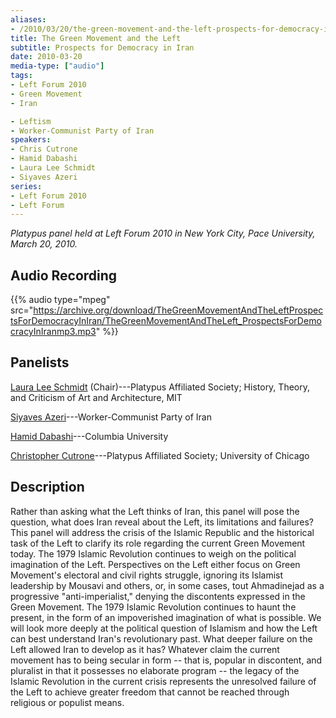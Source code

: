 ```yaml
---
aliases:
- /2010/03/20/the-green-movement-and-the-left-prospects-for-democracy-in-iran
title: The Green Movement and the Left
subtitle: Prospects for Democracy in Iran
date: 2010-03-20
media-type: ["audio"]
tags:
- Left Forum 2010
- Green Movement
- Iran

- Leftism
- Worker-Communist Party of Iran
speakers:
- Chris Cutrone
- Hamid Dabashi
- Laura Lee Schmidt
- Siyaves Azeri
series:
- Left Forum 2010
- Left Forum
---
```


_Platypus panel held at Left Forum 2010 in New York City, Pace University, March 20, 2010._

## Audio Recording

{{% audio type="mpeg" src="https://archive.org/download/TheGreenMovementAndTheLeftProspectsForDemocracyInIran/TheGreenMovementAndTheLeft_ProspectsForDemocracyInIranmp3.mp3" %}}

## Panelists

[Laura Lee Schmidt](/speakers/laura-lee-schmidt/) (Chair)---Platypus Affiliated Society; History, Theory, and Criticism of Art and Architecture, MIT

[Siyaves Azeri](/speakers/siyaves-azeri/)---Worker-Communist Party of Iran

[Hamid Dabashi](/speakers/hamid-dabashi/)---Columbia University

[Christopher Cutrone](/speakers/chris-cutrone)---Platypus Affiliated Society; University of Chicago

## Description

Rather than asking what the Left thinks of Iran, this panel will pose the question, what does Iran reveal about the Left, its limitations and failures? This panel will address the crisis of the Islamic Republic and the historical task of the Left to clarify its role regarding the current Green Movement today. The 1979 Islamic Revolution continues to weigh on the political imagination of the Left. Perspectives on the Left either focus on Green Movement's electoral and civil rights struggle, ignoring its Islamist leadership by Mousavi and others, or, in some cases, tout Ahmadinejad as a progressive "anti-imperialist," denying the discontents expressed in the Green Movement. The 1979 Islamic Revolution continues to haunt the present, in the form of an impoverished imagination of what is possible. We will look more deeply at the political question of Islamism and how the Left can best understand Iran's revolutionary past. What deeper failure on the Left allowed Iran to develop as it has? Whatever claim the current movement has to being secular in form -- that is, popular in discontent, and pluralist in that it possesses no elaborate program -- the legacy of the Islamic Revolution in the current crisis represents the unresolved failure of the Left to achieve greater freedom that cannot be reached through religious or populist means.
